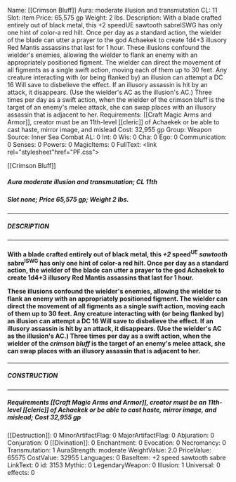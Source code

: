 Name: [[Crimson Bluff]]
Aura: moderate illusion and transmutation
CL: 11
Slot: item
Price: 65,575 gp
Weight: 2 lbs.
Description: With a blade crafted entirely out of black metal, this +2 speedUE sawtooth sabreISWG has only one hint of color-a red hilt. Once per day as a standard action, the wielder of the blade can utter a prayer to the god Achaekek to create 1d4+3 illusory Red Mantis assassins that last for 1 hour. These illusions confound the wielder's enemies, allowing the wielder to flank an enemy with an appropriately positioned figment. The wielder can direct the movement of all figments as a single swift action, moving each of them up to 30 feet. Any creature interacting with (or being flanked by) an illusion can attempt a DC 16 Will save to disbelieve the effect. If an illusory assassin is hit by an attack, it disappears. (Use the wielder's AC as the illusion's AC.) Three times per day as a swift action, when the wielder of the crimson bluff is the target of an enemy's melee attack, she can swap places with an illusory assassin that is adjacent to her.
Requirements: [[Craft Magic Arms and Armor]], creator must be an 11th-level [[cleric]] of Achaekek or be able to cast haste, mirror image, and mislead
Cost: 32,955 gp
Group: Weapon
Source: Inner Sea Combat
AL: 0
Int: 0
Wis: 0
Cha: 0
Ego: 0
Communication: 0
Senses: 0
Powers: 0
MagicItems: 0
FullText: <link rel="stylesheet"href="PF.css"><div class="heading"><p class="alignleft">[[Crimson Bluff]]</p><div style="clear: both;"></div></div><div><h5><b>Aura </b>moderate illusion and transmutation; <b>CL </b>11th</h5><h5><b>Slot </b>none; <b>Price </b>65,575 gp; <b>Weight </b>2 lbs.</h5></div><hr/><div><h5><b>DESCRIPTION</b></h5></div><hr/><div><h4><p>With a blade crafted entirely out of black metal, this <i>+2</i> speed<sup>UE</sup> <i>sawtooth</i> sabre<sup>ISWG</sup> has only one hint of color-a red hilt. Once per day as a standard action, the wielder of the blade can utter a prayer to the god Achaekek to create 1d4+3 illusory Red Mantis assassins that last for 1 hour.</p><p>These illusions confound the wielder's enemies, allowing the wielder to flank an enemy with an appropriately positioned figment. The wielder can direct the movement of all figments as a single swift action, moving each of them up to 30 feet. Any creature interacting with (or being flanked by) an illusion can attempt a DC 16 Will save to disbelieve the effect. If an illusory assassin is hit by an attack, it disappears. (Use the wielder's AC as the illusion's AC.) Three times per day as a swift action, when the wielder of the <i>crimson bluff</i> is the target of an enemy's melee attack, she can swap places with an illusory assassin that is adjacent to her.</p></h4></div><hr/><div><h5><b>CONSTRUCTION</b></h5></div><hr/><div><h5><b>Requirements </b>[[Craft Magic Arms and Armor]], creator must be an 11th-level [[cleric]] of Achaekek or be able to cast haste, <i>mirror image</i>, <i>and mislead</i>; <b>Cost </b>32,955 gp</h5></div>
[[Destruction]]: 0
MinorArtifactFlag: 0
MajorArtifactFlag: 0
Abjuration: 0
Conjuration: 0
[[Divination]]: 0
Enchantment: 0
Evocation: 0
Necromancy: 0
Transmutation: 1
AuraStrength: moderate
WeightValue: 2.0
PriceValue: 65575
CostValue: 32955
Languages: 0
BaseItem: +2 speed sawtooth sabre
LinkText: 0
id: 3153
Mythic: 0
LegendaryWeapon: 0
Illusion: 1
Universal: 0
effects: 0
